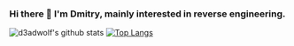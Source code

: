 ### Hi there 👋 I'm **Dmitry**, mainly interested in reverse engineering.

![d3adwolf's github stats](https://github-readme-stats.vercel.app/api?username=d3adwolf&show_icons=true&hide_border=true&count_private=true&theme=dark)
[![Top Langs](https://github-readme-stats.vercel.app/api/top-langs/?username=d3adwolf&layout=compact&theme=dark)](https://github.com/anuraghazra/github-readme-stats)